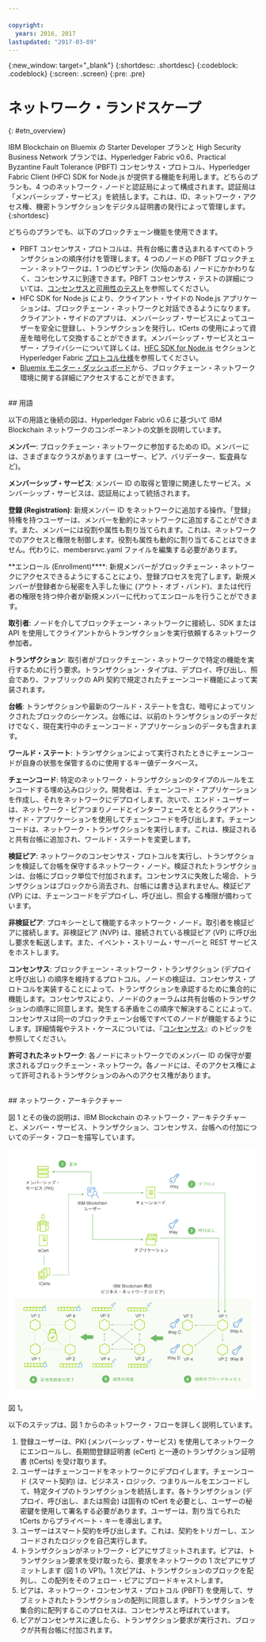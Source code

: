 ```yaml
---

copyright:
  years: 2016, 2017
lastupdated: "2017-03-09"
---
```


{:new_window: target="_blank"}
{:shortdesc: .shortdesc}
{:codeblock: .codeblock}
{:screen: .screen}
{:pre: .pre}


# ネットワーク・ランドスケープ
{: #etn_overview}


IBM Blockchain on Bluemix の Starter Developer プランと High Security Business Network プランでは、Hyperledger Fabric v0.6、Practical Byzantine Fault Tolerance (PBFT) コンセンサス・プロトコル、Hyperledger Fabric Client (HFC) SDK for Node.js が提供する機能を利用します。どちらのプランも、4 つのネットワーク・ノードと認証局によって構成されます。認証局は「メンバーシップ・サービス」を統括します。これは、ID、ネットワーク・アクセス権、機密トランザクションをデジタル証明書の発行によって管理します。
{:shortdesc}

どちらのプランでも、以下のブロックチェーン機能を使用できます。

* PBFT コンセンサス・プロトコルは、共有台帳に書き込まれるすべてのトランザクションの順序付けを管理します。4 つのノードの PBFT ブロックチェーン・ネットワークは、1 つのビザンチン (欠陥のある) ノードにかかわりなく、コンセンサスに到達できます。PBFT コンセンサス・テストの詳細については、[コンセンサスと可用性のテスト](etn_pbft.html)を参照してください。
* HFC SDK for Node.js により、クライアント・サイドの Node.js アプリケーションは、ブロックチェーン・ネットワークと対話できるようになります。クライアント・サイドのアプリは、メンバーシップ・サービスによってユーザーを安全に登録し、トランザクションを発行し、tCerts の使用によって資産を暗号化して交換することができます。メンバーシップ・サービスとユーザー・プライバシーについて詳しくは、[HFC SDK for Node.js](etn_sdk.html) セクションと Hyperledger Fabric [プロトコル仕様](https://github.com/hyperledger/fabric/blob/v0.6/docs/protocol-spec.md)を参照してください。
* [Bluemix モニター・ダッシュボード](ibmblockchainmonitor.html)から、ブロックチェーン・ネットワーク環境に関する詳細にアクセスすることができます。  

<br>
## 用語

以下の用語と後続の図は、Hyperledger Fabric v0.6 に基づいて IBM Blockchain ネットワークのコンポーネントの文脈を説明しています。

**メンバー**: ブロックチェーン・ネットワークに参加するための ID。メンバーには、さまざまなクラスがあります (ユーザー、ピア、バリデーター、監査員など)。

**メンバーシップ・サービス**: メンバー ID の取得と管理に関連したサービス。メンバーシップ・サービスは、認証局によって統括されます。  

**登録 (Registration)**: 新規メンバー ID をネットワークに追加する操作。「登録」特権を持つユーザーは、メンバーを動的にネットワークに追加することができます。また、メンバーには役割や属性も割り当てられます。これは、ネットワークでのアクセスと権限を制御します。役割も属性も動的に割り当てることはできません。代わりに、membersrvc.yaml ファイルを編集する必要があります。

**エンロール (Enrollment)****: 新規メンバーがブロックチェーン・ネットワークにアクセスできるようにすることにより、登録プロセスを完了します。新規メンバーが登録者から秘密を入手した後に (アウト・オブ・バンド)、または代行者の権限を持つ仲介者が新規メンバーに代わってエンロールを行うことができます。  

**取引者**: ノードを介してブロックチェーン・ネットワークに接続し、SDK または API を使用してクライアントからトランザクションを実行依頼するネットワーク参加者。

**トランザクション**: 取引者がブロックチェーン・ネットワークで特定の機能を実行するために行う要求。トランザクション・タイプは、デプロイ、呼び出し、照会であり、ファブリックの API 契約で規定されたチェーンコード機能によって実装されます。

**台帳**: トランザクションや最新のワールド・ステートを含む、暗号によってリンクされたブロックのシーケンス。台帳には、以前のトランザクションのデータだけでなく、現在実行中のチェーンコード・アプリケーションのデータも含まれます。

**ワールド・ステート**: トランザクションによって実行されたときにチェーンコードが自身の状態を保管するのに使用するキー値データベース。

**チェーンコード**: 特定のネットワーク・トランザクションのタイプのルールをエンコードする埋め込みロジック。開発者は、チェーンコード・アプリケーションを作成し、それをネットワークにデプロイします。次いで、エンド・ユーザーは、ネットワーク・ピアつまりノードとインターフェースをとるクライアント・サイド・アプリケーションを使用してチェーンコードを呼び出します。チェーンコードは、ネットワーク・トランザクションを実行します。これは、検証されると共有台帳に追加され、ワールド・ステートを変更します。

**検証ピア**: ネットワークのコンセンサス・プロトコルを実行し、トランザクションを検証して台帳を保守するネットワーク・ノード。検証されたトランザクションは、台帳にブロック単位で付加されます。コンセンサスに失敗した場合、トランザクションはブロックから消去され、台帳には書き込まれません。検証ピア (VP) には、チェーンコードをデプロイし、呼び出し、照会する権限が備わっています。

**非検証ピア**: プロキシーとして機能するネットワーク・ノード。取引者を検証ピアに接続します。非検証ピア (NVP) は、接続されている検証ピア (VP) に呼び出し要求を転送します。また、イベント・ストリーム・サーバーと REST サービスをホストします。


**コンセンサス**: ブロックチェーン・ネットワーク・トランザクション (デプロイと呼び出し) の順序を維持するプロトコル。ノードの検証は、コンセンサス・プロトコルを実装することによって、トランザクションを承認するために集合的に機能します。コンセンサスにより、ノードのクォーラムは共有台帳のトランザクションの順序に同意します。発生する矛盾をこの順序で解決することによって、コンセンサスは同一のブロックチェーン台帳ですべてのノードが機能するようにします。詳細情報やテスト・ケースについては、『[コンセンサス](etn_pbft.html)』のトピックを参照してください。  

**許可されたネットワーク**: 各ノードにネットワークでのメンバー ID の保守が要求されるブロックチェーン・ネットワーク。各ノードには、そのアクセス権によって許可されるトランザクションのみへのアクセス権があります。  

<br>
## ネットワーク・アーキテクチャー

図 1 とその後の説明は、IBM Blockchain のネットワーク・アーキテクチャーと、メンバー・サービス、トランザクション、コンセンサス、台帳への付加についてのデータ・フローを描写しています。

![専用ネットワーク ](images/Architecture_BMX_dedicated.png "IBM Blockchain ネットワーク・アーキテクチャー")
図 1。

以下のステップは、図 1 からのネットワーク・フローを詳しく説明しています。

1. 登録ユーザーは、PKI (メンバーシップ・サービス) を使用してネットワークにエンロールし、長期間登録証明書 (eCert) と一連のトランザクション証明書 (tCerts) を受け取ります。
2. ユーザーはチェーンコードをネットワークにデプロイします。チェーンコード (スマート契約) は、ビジネス・ロジック、つまりルールをエンコードして、特定タイプのトランザクションを統括します。各トランザクション (デプロイ、呼び出し、または照会) は固有の tCert を必要とし、ユーザーの秘密鍵を使用して署名する必要があります。ユーザーは、割り当てられた tCerts からプライベート・キーを導出します。
3. ユーザーはスマート契約を呼び出します。これは、契約をトリガーし、エンコードされたロジックを自己実行します。
4. トランザクションがネットワーク・ピアにサブミットされます。ピアは、トランザクション要求を受け取ったら、要求をネットワークの 1 次ピアにサブミットします (図 1 の VP1)。1 次ピアは、トランザクションのブロックを配列し、この配列をそのフェロー・ピアにブロードキャストします。
5. ピアは、ネットワーク・コンセンサス・プロトコル (PBFT) を使用して、サブミットされたトランザクションの配列に同意します。トランザクションを集合的に配列するこのプロセスは、コンセンサスと呼ばれています。  
6. ピアがコンセンサスに達したら、トランザクション要求が実行され、ブロックが共有台帳に付加されます。  

<!---Both the developer and high-security networks unlock several features in the Hyperledger fabric which robustly enhance security, confidentiality and privacy.  The only fundamental difference between the two is their operating/hosting environment.  The developer network runs in a shared multi-tenant environment on Softlayer, whereas the high-security network exists as an isolated single-tenant running in a secure services container.  Each network leverages the same capabilities from the fabric, including a PBFT consensus protocol and the enhanced Node.js SDK.~~

~~The High-Security business network runs in an isolated and highly secured environment, distinguishing it from other cloud-hosted offerings. The operating system, fabric, and nodes all exist in a secure services container (SSC), providing your enterprise with the security and impregnability that customers have come to expect from system Z technology.  The SSC delivers performance optimization in - peer to peer communication, availability, scalability, hardware encryption, tamper-proof crypto keys, and securely encrypted VMs.  See the [Secure Services Container](etn_ssc.html) section for more details on the security features provided through the SSC.  Additionally, the high security network unlocks numerous features of the Hyperledger fabric (unavailable in the developer service), which robustly enhance security, confidentiality and privacy.  The configuration is such that you are able to test and affirm these features.~~  
{:shortdesc}

~~The high security plan augments the developer plan by delivering several enhancements that help meet the security requirements and concerns of an enterprise-level participant:~~--->

<!---The environment (LinuxONE on z) consists of a four-peer network implementing PBFT with Membership Services enabled, running in an application container.  The application container protects blockchain software, chaincode, and data running within the system. The blockchain software within the secure boot can be signed, attested, and encrypted; and once installed in the application container, is tamper-resistant.  Root users of the platform and system administrators cannot access or see z secure container contents.  In addition, the LinuxOne on z provides you with FIPS compliance, high Evaluation Assurance Level protection, a highly auditable operating environment, and crypto optimization--->
